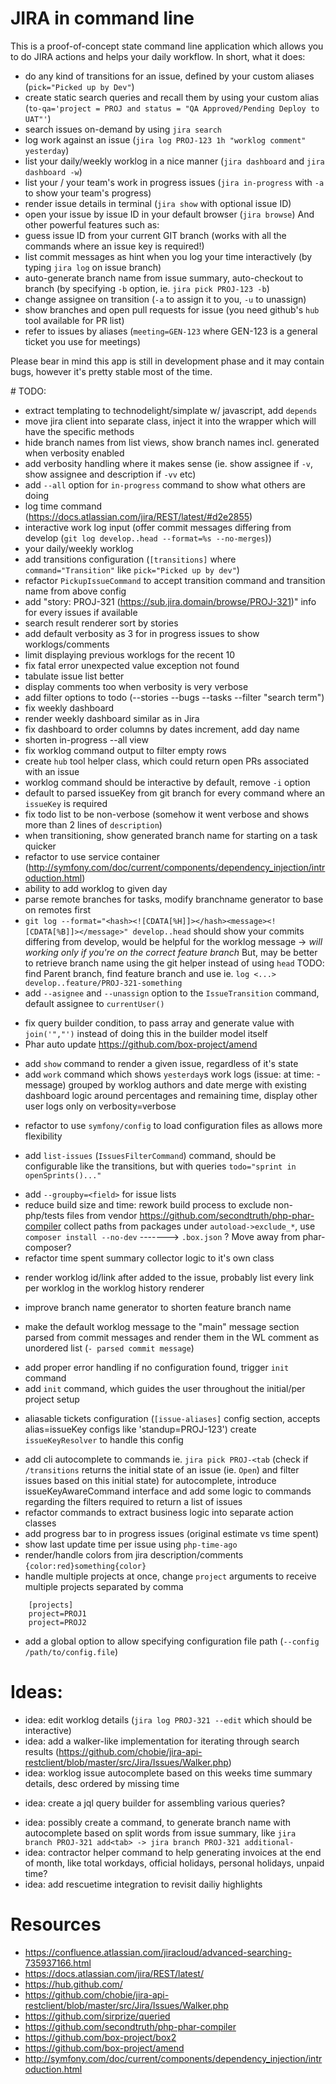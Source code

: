 # JIRA in command line

This is a proof-of-concept state command line application which allows you to do JIRA actions and helps your daily workflow.
In short, what it does:
- do any kind of transitions for an issue, defined by your custom aliases (`pick="Picked up by Dev"`)
- create static search queries and recall them by using your custom alias (`to-qa='project = PROJ and status = "QA Approved/Pending Deploy to UAT"'`)
- search issues on-demand by using `jira search`
- log work against an issue (`jira log PROJ-123 1h "worklog comment" yesterday`)
- list your daily/weekly worklog in a nice manner (`jira dashboard` and `jira dashboard -w`)
- list your / your team's work in progress issues (`jira in-progress` with `-a` to show your team's progress)
- render issue details in terminal (`jira show` with optional issue ID)
- open your issue by issue ID in your default browser (`jira browse`)
And other powerful features such as:
- guess issue ID from your current GIT branch (works with all the commands where an issue key is required!)
- list commit messages as hint when you log your time interactively (by typing `jira log` on issue branch)
- auto-generate branch name from issue summary, auto-checkout to branch (by specifying `-b` option, ie. `jira pick PROJ-123 -b`)
- change assignee on transition (`-a` to assign it to you, `-u` to unassign)
- show branches and open pull requests for issue (you need github's `hub` tool available for PR list)
- refer to issues by aliases (`meeting=GEN-123` where GEN-123 is a general ticket you use for meetings)

Please bear in mind this app is still in development phase and it may contain bugs, however it's pretty stable most of the time.

# TODO:

+ extract templating to technodelight/simplate w/ javascript, add `depends`
+ move jira client into separate class, inject it into the wrapper which will have the specific methods
+ hide branch names from list views, show branch names incl. generated when verbosity enabled
+ add verbosity handling where it makes sense (ie. show assignee if `-v`, show assignee and description if `-vv` etc)
+ add `--all` option for `in-progress` command to show what others are doing
+ log time command (https://docs.atlassian.com/jira/REST/latest/#d2e2855)
+ interactive work log input (offer commit messages differing from develop (`git log develop..head --format=%s --no-merges`))
+ your daily/weekly worklog
+ add transitions configuration (`[transitions]` where `command="Transition"` like `pick="Picked up by dev"`)
+ refactor `PickupIssueCommand` to accept transition command and transition name from above config
+ add "story: PROJ-321 (https://sub.jira.domain/browse/PROJ-321)" info for every issues if available
+ search result renderer sort by stories
+ add default verbosity as 3 for in progress issues to show worklogs/comments
+ limit displaying previous worklogs for the recent 10
+ fix fatal error unexpected value exception not found
+ tabulate issue list better
+ display comments too when verbosity is very verbose
+ add filter options to todo (--stories --bugs --tasks --filter "search term")
+ fix weekly dashboard
+ render weekly dashboard similar as in Jira
+ fix dashboard to order columns by dates increment, add day name
+ shorten in-progress --all view
+ fix worklog command output to filter empty rows
+ create `hub` tool helper class, which could return open PRs associated with an issue
+ worklog command should be interactive by default, remove `-i` option
+ default to parsed issueKey from git branch for every command where an `issueKey` is required
+ fix todo list to be non-verbose (somehow it went verbose and shows more than 2 lines of `description`)
+ when transitioning, show generated branch name for starting on a task quicker
+ refactor to use service container (http://symfony.com/doc/current/components/dependency_injection/introduction.html)
+ ability to add worklog to given day
+ parse remote branches for tasks, modify branchname generator to base on remotes first
+ `git log --format="<hash><![CDATA[%H]]></hash><message><![CDATA[%B]]></message>" develop..head` should show your commits differing from develop,
  would be helpful for the worklog message -> *will working only if you're on the correct feature branch*
  But, may be better to retrieve branch name using the git helper instead of using `head`
  TODO: find Parent branch, find feature branch and use ie. `log <...> develop..feature/PROJ-321-something`
+ add `--asignee` and `--unassign` option to the `IssueTransition` command, default assignee to `currentUser()`
- fix query builder condition, to pass array and generate value with `join('","')` instead of doing this in the builder model itself
- Phar auto update https://github.com/box-project/amend
+ add `show` command to render a given issue, regardless of it's state
+ add `work` command which shows `yesterday`s work logs (issue: at time: - message) grouped by worklog authors and date
  merge with existing dashboard logic around percentages and remaining time, display other user logs only on verbosity=verbose
- refactor to use `symfony/config` to load configuration files as allows more flexibility
+ add `list-issues` (`IssuesFilterCommand`) command, should be configurable like the transitions, but with queries `todo="sprint in openSprints()..."`
- add `--groupby=<field>` for issue lists
- reduce build size and time: rework build process to exclude non-php/tests files from vendor https://github.com/secondtruth/php-phar-compiler
  collect paths from packages under `autoload->exclude_*`, use `composer install --no-dev` -------> `.box.json` ?
  Move away from phar-composer?
- refactor time spent summary collector logic to it's own class
+ render worklog id/link after added to the issue, probably list every link per worklog in the worklog history renderer
- improve branch name generator to shorten feature branch name
+ make the default worklog message to the "main" message section parsed from commit messages and render them in the WL comment as unordered list (`- parsed commit message`)
- add proper error handling if no configuration found, trigger `init` command
- add `init` command, which guides the user throughout the initial/per project setup
+ aliasable tickets configuration (`[issue-aliases]` config section, accepts alias=issueKey configs like 'standup=PROJ-123')
  create `issueKeyResolver` to handle this config
- add cli autocomplete to commands ie. `jira pick PROJ-<tab` (check if `/transitions` returns the initial state of an issue (ie. `Open`) and filter issues based on this initial state)
  for autocomplete, introduce issueKeyAwareCommand interface and add some logic to commands regarding the filters required to return a list of issues
- refactor commands to extract business logic into separate action classes
- add progress bar to in progress issues (original estimate vs time spent)
- show last update time per issue using `php-time-ago`
- render/handle colors from jira description/comments `{color:red}something{color}`
- handle multiple projects at once, change `project` arguments to receive multiple projects separated by comma
```
    [projects]
    project=PROJ1
    project=PROJ2
```
- add a global option to allow specifying configuration file path (`--config /path/to/config.file`)

# Ideas:

- idea: edit worklog details (`jira log PROJ-321 --edit` which should be interactive)
- idea: add a walker-like implementation for iterating through search results (https://github.com/chobie/jira-api-restclient/blob/master/src/Jira/Issues/Walker.php)
- idea: worklog issue autocomplete based on this weeks time summary details, desc ordered by missing time
+ idea: create a jql query builder for assembling various queries?
- idea: possibly create a command, to generate branch name with autocomplete based on split words from issue summary, like `jira branch PROJ-321 add<tab> -> jira branch PROJ-321 additional-`
- idea: contractor helper command to help generating invoices at the end of month, like total workdays, official holidays, personal holidays, unpaid time?
- idea: add rescuetime integration to revisit dailiy highlights

# Resources
- https://confluence.atlassian.com/jiracloud/advanced-searching-735937166.html
- https://docs.atlassian.com/jira/REST/latest/
- https://hub.github.com/
- https://github.com/chobie/jira-api-restclient/blob/master/src/Jira/Issues/Walker.php
- https://github.com/sirprize/queried
- https://github.com/secondtruth/php-phar-compiler
- https://github.com/box-project/box2
- https://github.com/box-project/amend
- http://symfony.com/doc/current/components/dependency_injection/introduction.html
